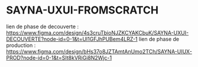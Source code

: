 # SAYNA-UXUI-FROMSCRATCH
lien de phase de decouverte : https://www.figma.com/design/4s3cruTbioNJZKCYAKCbuK/SAYNA-UXUI-DECOUVERTE?node-id=0-1&t=Ul1GFJhPUBem4LRZ-1
lien de phase de production : https://www.figma.com/design/bHs37o8JZTAmtAnUmo2TCh/SAYNA-UIUX-PROD?node-id=0-1&t=SIt8kVRiGi8N2Wjc-1
